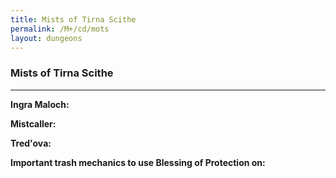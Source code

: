 ```yaml
---
title: Mists of Tirna Scithe
permalink: /M+/cd/mots
layout: dungeons
---
```


### **Mists of Tirna Scithe**

---

**Ingra Maloch:**

**Mistcaller:**

**Tred'ova:**

**Important trash mechanics to use Blessing of Protection on:**
